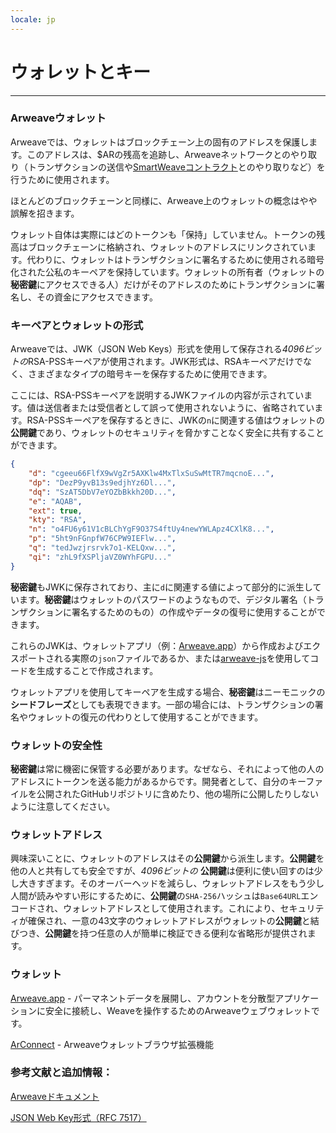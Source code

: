 ```yaml
---
locale: jp
---
```

# ウォレットとキー

---

### Arweaveウォレット

Arweaveでは、ウォレットはブロックチェーン上の固有のアドレスを保護します。このアドレスは、$ARの残高を追跡し、Arweaveネットワークとのやり取り（トランザクションの送信や[SmartWeaveコントラクト](../guides/smartweave/warp/intro.md)とのやり取りなど）を行うために使用されます。

ほとんどのブロックチェーンと同様に、Arweave上のウォレットの概念はやや誤解を招きます。

ウォレット自体は実際にはどのトークンも「保持」していません。トークンの残高はブロックチェーンに格納され、ウォレットのアドレスにリンクされています。代わりに、ウォレットはトランザクションに署名するために使用される暗号化された公私のキーペアを保持しています。ウォレットの所有者（ウォレットの**秘密鍵**にアクセスできる人）だけがそのアドレスのためにトランザクションに署名し、その資金にアクセスできます。

### キーペアとウォレットの形式

Arweaveでは、JWK（JSON Web Keys）形式を使用して保存される*4096ビットの*RSA-PSSキーペアが使用されます。JWK形式は、RSAキーペアだけでなく、さまざまなタイプの暗号キーを保存するために使用できます。

ここには、RSA-PSSキーペアを説明するJWKファイルの内容が示されています。値は送信者または受信者として誤って使用されないように、省略されています。RSA-PSSキーペアを保存するときに、JWKの`n`に関連する値はウォレットの**公開鍵**であり、ウォレットのセキュリティを脅かすことなく安全に共有することができます。

```json
{
	"d": "cgeeu66FlfX9wVgZr5AXKlw4MxTlxSuSwMtTR7mqcnoE...",
	"dp": "DezP9yvB13s9edjhYz6Dl...",
	"dq": "SzAT5DbV7eYOZbBkkh20D...",
	"e": "AQAB",
	"ext": true,
	"kty": "RSA",
	"n": "o4FU6y61V1cBLChYgF9O37S4ftUy4newYWLApz4CXlK8...",
	"p": "5ht9nFGnpfW76CPW9IEFlw...",
	"q": "tedJwzjrsrvk7o1-KELQxw...",
	"qi": "zhL9fXSPljaVZ0WYhFGPU..."
}
```

**秘密鍵**もJWKに保存されており、主に`d`に関連する値によって部分的に派生しています。**秘密鍵**はウォレットのパスワードのようなもので、デジタル署名（トランザクションに署名するためのもの）の作成やデータの復号に使用することができます。

これらのJWKは、ウォレットアプリ（例：[Arweave.app](https://arweave.app)）から作成およびエクスポートされる実際の`json`ファイルであるか、または[arweave-js](https://github.com/ArweaveTeam/arweave-js)を使用してコードを生成することで作成されます。

ウォレットアプリを使用してキーペアを生成する場合、**秘密鍵**はニーモニックの**シードフレーズ**としても表現できます。一部の場合には、トランザクションの署名やウォレットの復元の代わりとして使用することができます。

### ウォレットの安全性

**秘密鍵**は常に機密に保管する必要があります。なぜなら、それによって他の人のアドレスにトークンを送る能力があるからです。開発者として、自分のキーファイルを公開されたGitHubリポジトリに含めたり、他の場所に公開したりしないように注意してください。

### ウォレットアドレス

興味深いことに、ウォレットのアドレスはその**公開鍵**から派生します。**公開鍵**を他の人と共有しても安全ですが、*4096ビットの* **公開鍵**は便利に使い回すのは少し大きすぎます。そのオーバーヘッドを減らし、ウォレットアドレスをもう少し人間が読みやすい形にするために、**公開鍵**の`SHA-256`ハッシュは`Base64URL`エンコードされ、ウォレットアドレスとして使用されます。これにより、セキュリティが確保され、一意の43文字のウォレットアドレスがウォレットの**公開鍵**と結びつき、**公開鍵**を持つ任意の人が簡単に検証できる便利な省略形が提供されます。

### ウォレット

[Arweave.app](https://arweave.app/welcome) - パーマネントデータを展開し、アカウントを分散型アプリケーションに安全に接続し、Weaveを操作するためのArweaveウェブウォレットです。

[ArConnect](https://www.arconnect.io/) - Arweaveウォレットブラウザ拡張機能

### 参考文献と追加情報：
[Arweaveドキュメント](https://docs.arweave.org/developers/server/http-api#key-format)

[JSON Web Key形式（RFC 7517）](https://www.rfc-editor.org/rfc/rfc7517)